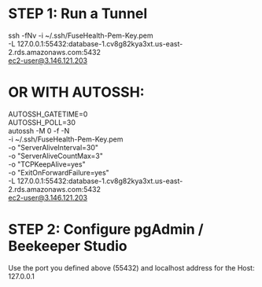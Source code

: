 # STEP 1: Run a Tunnel

ssh -fNv -i ~/.ssh/FuseHealth-Pem-Key.pem \
 -L 127.0.0.1:55432:database-1.cv8g82kya3xt.us-east-2.rds.amazonaws.com:5432 \
ec2-user@3.146.121.203

# OR WITH AUTOSSH:

AUTOSSH_GATETIME=0 \
AUTOSSH_POLL=30 \
autossh -M 0 -f -N \
 -i ~/.ssh/FuseHealth-Pem-Key.pem \
 -o "ServerAliveInterval=30" \
 -o "ServerAliveCountMax=3" \
 -o "TCPKeepAlive=yes" \
 -o "ExitOnForwardFailure=yes" \
 -L 127.0.0.1:55432:database-1.cv8g82kya3xt.us-east-2.rds.amazonaws.com:5432 \
 ec2-user@3.146.121.203

# STEP 2: Configure pgAdmin / Beekeeper Studio

Use the port you defined above (55432) and localhost address for the Host: 127.0.0.1
